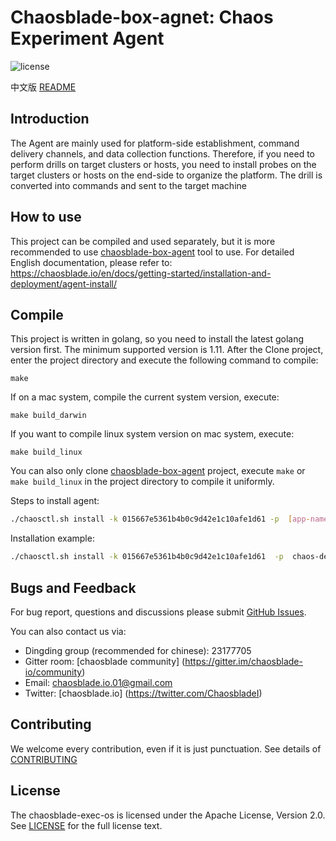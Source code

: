 # Chaosblade-box-agnet: Chaos Experiment Agent
![license](https://img.shields.io/github/license/chaosblade-io/chaosblade.svg)

中文版 [README](README_CN.md)

## Introduction
The Agent are mainly used for platform-side establishment, command delivery channels, and data collection functions. Therefore, if you need to perform drills on target clusters or hosts, you need to install probes on the target clusters or hosts on the end-side to organize the platform. The drill is converted into commands and sent to the target machine

## How to use
This project can be compiled and used separately, but it is more recommended to use [chaosblade-box-agent](https://github.com/chaosblade-io/chaosblade-box-agent)  tool to use. For detailed English documentation, please refer to: https://chaosblade.io/en/docs/getting-started/installation-and-deployment/agent-install/

## Compile
This project is written in golang, so you need to install the latest golang version first. The minimum supported version is 1.11. After the Clone project, enter the project directory and execute the following command to compile:
```shell script
make
```
If on a mac system, compile the current system version, execute:
```shell script
make build_darwin
```
If you want to compile linux system version on mac system, execute:
```shell script
make build_linux
```
You can also only clone [chaosblade-box-agent](https://github.com/chaosblade-io/chaosblade-box-agent) project, execute `make` or` make build_linux` in the project directory to compile it uniformly.

Steps to install agent:
```bash
./chaosctl.sh install -k 015667e5361b4b0c9d42e1c10afe1d61 -p  [app-name]  -g  [app-group-name]  -P  [agent-port]  -t [chaosblade-box ip]
```

Installation example:
```bash
./chaosctl.sh install -k 015667e5361b4b0c9d42e1c10afe1d61  -p  chaos-default-app  -g  chaos-default-app-group  -P 19527 -t 127.0.0.1
```

## Bugs and Feedback
For bug report, questions and discussions please submit [GitHub Issues](https://github.com/chaosblade-io/chaosblade/issues). 

You can also contact us via:
* Dingding group (recommended for chinese): 23177705
* Gitter room: [chaosblade community] (https://gitter.im/chaosblade-io/community)
* Email: chaosblade.io.01@gmail.com
* Twitter: [chaosblade.io] (https://twitter.com/ChaosbladeI)

## Contributing
We welcome every contribution, even if it is just punctuation. See details of [CONTRIBUTING](CONTRIBUTING.md)

## License
The chaosblade-exec-os is licensed under the Apache License, Version 2.0. See [LICENSE](LICENSE) for the full license text.

